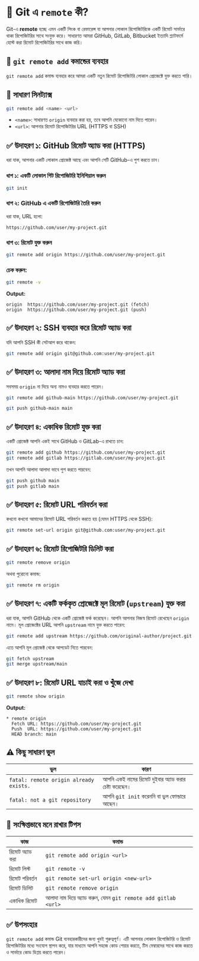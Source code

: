 # 🎯 Git এ `remote` কী?

Git-এ **remote** হচ্ছে এমন একটি লিংক বা রেফারেন্স যা আপনার লোকাল রিপোজিটরিকে একটি রিমোট সার্ভারে থাকা রিপোজিটরির সাথে সংযুক্ত করে। সাধারণত আমরা GitHub, GitLab, Bitbucket ইত্যাদি প্ল্যাটফর্মে হোস্ট করা রিমোট রিপোজিটরির সাথে কাজ করি।

## 🔧 `git remote add` কমান্ডের ব্যবহার

`git remote add` কমান্ড ব্যবহার করে আমরা একটি নতুন রিমোট রিপোজিটরি লোকাল প্রোজেক্টে যুক্ত করতে পারি।


## 📘 সাধারণ সিনট্যাক্স

```bash
git remote add <name> <url>
````

* `<name>`: সাধারণত `origin` ব্যবহার করা হয়, তবে আপনি যেকোনো নাম দিতে পারেন।
* `<url>`: আপনার রিমোট রিপোজিটরির URL (HTTPS বা SSH)

## ✅ উদাহরণ ১: GitHub রিমোট অ্যাড করা (HTTPS)

ধরা যাক, আপনার একটি লোকাল প্রোজেক্ট আছে এবং আপনি সেটি GitHub-এ পুশ করতে চান।

### ধাপ ১: একটি লোকাল গিট রিপোজিটরি ইনিশিয়াল করুন

```bash
git init
```

### ধাপ ২: GitHub এ একটি রিপোজিটরি তৈরি করুন

ধরা যাক, URL হলো:

```
https://github.com/user/my-project.git
```

### ধাপ ৩: রিমোট যুক্ত করুন

```bash
git remote add origin https://github.com/user/my-project.git
```

### চেক করুন:

```bash
git remote -v
```

**Output:**

```
origin  https://github.com/user/my-project.git (fetch)
origin  https://github.com/user/my-project.git (push)
```

## ✅ উদাহরণ ২: SSH ব্যবহার করে রিমোট অ্যাড করা

যদি আপনি SSH কী সেটআপ করে থাকেন:

```bash
git remote add origin git@github.com:user/my-project.git
```

## ✅ উদাহরণ ৩: আলাদা নাম দিয়ে রিমোট অ্যাড করা

সবসময় `origin` না দিয়ে অন্য নামও ব্যবহার করতে পারেন।

```bash
git remote add github-main https://github.com/user/my-project.git
```

```bash
git push github-main main
```

## ✅ উদাহরণ ৪: একাধিক রিমোট যুক্ত করা

একটি প্রোজেক্ট আপনি একই সাথে GitHub ও GitLab-এ রাখতে চান:

```bash
git remote add github https://github.com/user/my-project.git
git remote add gitlab https://gitlab.com/user/my-project.git
```

তখন আপনি আলাদা আলাদা ভাবে পুশ করতে পারবেন:

```bash
git push github main
git push gitlab main
```

## ✅ উদাহরণ ৫: রিমোট URL পরিবর্তন করা

কখনো কখনো আমাদের রিমোট URL পরিবর্তন করতে হয় (যেমন HTTPS থেকে SSH):

```bash
git remote set-url origin git@github.com:user/my-project.git
```

## ✅ উদাহরণ ৬: রিমোট রিপোজিটরি ডিলিট করা

```bash
git remote remove origin
```

অথবা পুরোনো কমান্ড:

```bash
git remote rm origin
```

## ✅ উদাহরণ ৭: একটি ফর্ককৃত প্রোজেক্টে মূল রিমোট (`upstream`) যুক্ত করা

ধরা যাক, আপনি GitHub থেকে একটি প্রোজেক্ট ফর্ক করেছেন। আপনি আপনার নিজস্ব রিমোট রেখেছেন `origin` নামে। মূল প্রোজেক্টের URL আপনি `upstream` নামে যুক্ত করতে পারেন:

```bash
git remote add upstream https://github.com/original-author/project.git
```

এতে আপনি মূল প্রোজেক্ট থেকে আপডেট নিতে পারবেন:

```bash
git fetch upstream
git merge upstream/main
```

## ✅ উদাহরণ ৮: রিমোট URL যাচাই করা ও খুঁজে দেখা

```bash
git remote show origin
```

**Output:**

```
* remote origin
  Fetch URL: https://github.com/user/my-project.git
  Push  URL: https://github.com/user/my-project.git
  HEAD branch: main
```

## ⚠️ কিছু সাধারণ ভুল

| ভুল                                    | কারণ                                                  |
| -------------------------------------- | ----------------------------------------------------- |
| `fatal: remote origin already exists.` | আপনি একই নামের রিমোট দুইবার অ্যাড করার চেষ্টা করেছেন। |
| `fatal: not a git repository`          | আপনি `git init` করেননি বা ভুল ফোল্ডারে আছেন।          |

## 📌 সংক্ষিপ্তভাবে মনে রাখার টিপস

| কাজ             | কমান্ড                                                        |
| --------------- | ------------------------------------------------------------- |
| রিমোট অ্যাড করা | `git remote add origin <url>`                                 |
| রিমোট লিস্ট     | `git remote -v`                                               |
| রিমোট পরিবর্তন  | `git remote set-url origin <new-url>`                         |
| রিমোট ডিলিট     | `git remote remove origin`                                    |
| একাধিক রিমোট    | আলাদা নাম দিয়ে অ্যাড করুন, যেমন `git remote add gitlab <url>` |

## ✅ উপসংহার

`git remote add` কমান্ড Git ব্যবহারকারীদের জন্য খুবই গুরুত্বপূর্ণ। এটি আপনার লোকাল রিপোজিটরি ও রিমোট রিপোজিটরির মধ্যে সংযোগ স্থাপন করে, যার মাধ্যমে আপনি সহজে কোড শেয়ার করতে, টিম মেম্বারদের সাথে কাজ করতে ও সার্ভারে কোড ডিপ্লয় করতে পারেন।
